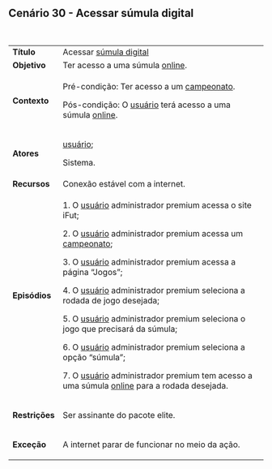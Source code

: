 ## Cenário 30 - Acessar súmula digital
<br>

<table class="table table-striped border">
    <tr>
        <td>
            <b>Título</b>
        </td>
        <td>
            Acessar  <a href="../../lexico/#sumula-digital">súmula digital</a>
        </td>
    </tr>
    <tr>
        <td>
            <b>Objetivo</b>
        </td>
        <td>
            Ter acesso a uma súmula  <a href="../../lexico/#online">online</a>.
        </td>
    </tr>
    <tr>
        <td>
            <b>Contexto</b>
        </td>
        <td>
            <p>Pré-condição: Ter acesso a um <a href="../../lexico/#campeonato">campeonato</a>.</p>
            <p>Pós-condição: O  <a href="../../lexico/#usuario">usuário</a> terá acesso a uma súmula  <a href="../../lexico/#online">online</a>.</p>
        </td>
    </tr>
    <tr>
        <td>
            <b>Atores</b>
        </td>
        <td>
            <p> <a href="../../lexico/#usuario">usuário</a>;</p>
            <p>Sistema.</p>
        </td>
    </tr>
    <tr>
        <td>
            <b>Recursos</b>
        </td>
        <td>
            Conexão estável com a internet.
        </td>
    </tr>
    <tr>
        <td>
            <b>Episódios</b>
        </td>
        <td>
            <p>1. O  <a href="../../lexico/#usuario">usuário</a> administrador premium acessa o site iFut;</p>
            <p>2. O  <a href="../../lexico/#usuario">usuário</a> administrador premium acessa um <a href="../../lexico/#campeonato">campeonato</a>;</p>
            <p>3. O  <a href="../../lexico/#usuario">usuário</a> administrador premium acessa a página “Jogos”;</p>
            <p>4. O  <a href="../../lexico/#usuario">usuário</a> administrador premium seleciona a rodada de jogo desejada;</p>
            <p>5. O  <a href="../../lexico/#usuario">usuário</a> administrador premium seleciona o jogo que precisará da súmula;</p>
            <p>6. O  <a href="../../lexico/#usuario">usuário</a> administrador premium seleciona  a opção “súmula”;</p>
            <p>7. O  <a href="../../lexico/#usuario">usuário</a> administrador premium tem acesso a uma súmula  <a href="../../lexico/#online">online</a> para a rodada desejada.</p>
        </td>
    </tr>
    <tr>
        <td>
            <b>Restrições</b>
        </td>
        <td>
            <p>Ser assinante do pacote elite.</p>
        </td>
    </tr>
    <tr>
        <td>
            <b>Exceção</b>
        </td>
        <td>
            <p>A internet parar de funcionar no meio da ação.</p>
        </td>
    </tr>
</table>